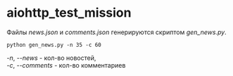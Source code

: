 # aiohttp_test_mission

Файлы _news.json_ и _comments.json_ генерируются скриптом _gen_news.py_.

`python gen_news.py -n 35 -c 60`

_-n_, _--news_ - кол-во новостей,\
_-с_, _--comments_ - кол-во комментариев
